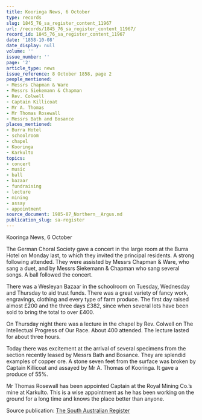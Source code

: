 ```yaml
---
title: Kooringa News, 6 October
type: records
slug: 1845_76_sa_register_content_11967
url: /records/1845_76_sa_register_content_11967/
record_id: 1845_76_sa_register_content_11967
date: '1858-10-08'
date_display: null
volume: ''
issue_number: ''
page: '2'
article_type: news
issue_reference: 8 October 1858, page 2
people_mentioned:
- Messrs Chapman & Ware
- Messrs Siekemann & Chapman
- Rev. Colwell
- Captain Killicoat
- Mr A. Thomas
- Mr Thomas Rosewall
- Messrs Bath and Bosance
places_mentioned:
- Burra Hotel
- schoolroom
- chapel
- Kooringa
- Karkulto
topics:
- concert
- music
- ball
- bazaar
- fundraising
- lecture
- mining
- assay
- appointment
source_document: 1985-87_Northern__Argus.md
publication_slug: sa-register
---
```


Kooringa News, 6 October

The German Choral Society gave a concert in the large room at the Burra Hotel on Monday last, to which they invited the principal residents.  A strong following attended. They were assisted by Messrs Chapman & Ware, who sang a duet, and by Messrs Siekemann & Chapman who sang several songs.  A ball followed the concert.

There was a Wesleyan Bazaar in the schoolroom on Tuesday, Wednesday and Thursday to aid trust funds.  There was a great variety of fancy work, engravings, clothing and every type of farm produce.  The first day raised almost £200 and the three days £382, since when several lots have been sold to bring the total to over £400.

On Thursday night there was a lecture in the chapel by Rev. Colwell on The Intellectual Progress of Our Race.  About 400 attended.  The lecture lasted for about three hours.

Today there was excitement at the arrival of several specimens from the section recently leased by Messrs Bath and Bosance.  They are splendid examples of copper ore.  A stone seven feet from the surface was broken by Captain Killicoat and assayed by Mr A. Thomas of Kooringa.  It gave a produce of 55%.

Mr Thomas Rosewall has been appointed Captain at the Royal Mining Co.’s mine at Karkulto.  This is a wise appointment as he has been working on the ground for a long time and knows the place better than anyone.

Source publication: [The South Australian Register](/publications/sa-register/)
